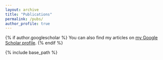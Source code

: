 ```yaml
---
layout: archive
title: "Publications"
permalink: /pubs/
author_profile: true
---
```


{% if author.googlescholar %}
  You can also find my articles on <a href="{{author.googlescholar}}">my Google Scholar profile</a>.
{% endif %}

{% include base_path %}


<script src="https://bibbase.org/show?bib=https%3A%2F%2Fbibbase.org%2Fnetwork%2Ffiles%2FEd9hTvcceXA9JGsAe3&commas=true&jsonp=1"></script>
